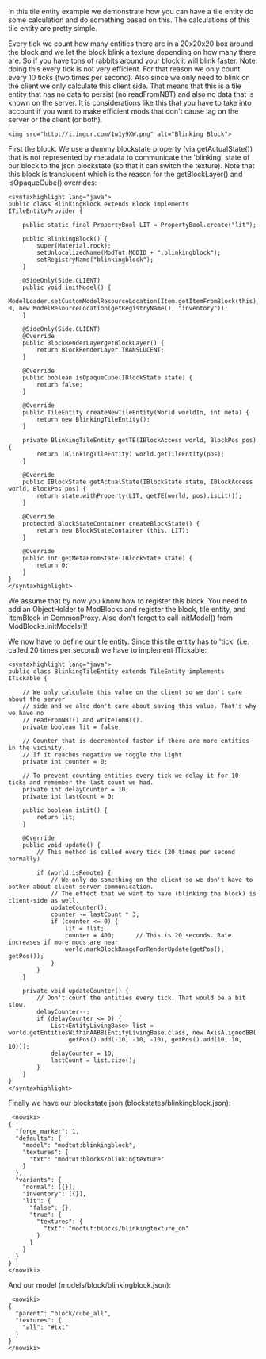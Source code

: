 In this tile entity example we demonstrate how you can have a tile entity do some calculation and do something based on this. The calculations of this tile entity are pretty simple.

Every tick we count how many entities there are in a 20x20x20 box around the block and we let the block blink a texture depending on how many there are. So if you have tons of rabbits around your block it will blink faster. Note: doing this every tick is not very efficient. For that reason we only count every 10 ticks (two times per second). Also since we only need to blink on the client we only calculate this client side. That means that this is a tile entity that has no data to persist (no readFromNBT) and also no data that is known on the server. It is considerations like this that you have to take into account if you want to make efficient mods that don't cause lag on the server or the client (or both).
```
<img src="http://i.imgur.com/1w1y9XW.png" alt="Blinking Block">
```
First the block. We use a dummy blockstate property (via getActualState()) that is not represented by metadata to communicate the 'blinking' state of our block to the json blockstate (so that it can switch the texture). Note that this block is translucent which is the reason for the getBlockLayer() and isOpaqueCube() overrides:
```
<syntaxhighlight lang="java">
public class BlinkingBlock extends Block implements ITileEntityProvider {

    public static final PropertyBool LIT = PropertyBool.create("lit");

    public BlinkingBlock() {
        super(Material.rock);
        setUnlocalizedName(ModTut.MODID + ".blinkingblock");
        setRegistryName("blinkingblock");
    }

    @SideOnly(Side.CLIENT)
    public void initModel() {
        ModelLoader.setCustomModelResourceLocation(Item.getItemFromBlock(this), 0, new ModelResourceLocation(getRegistryName(), "inventory"));
    }

    @SideOnly(Side.CLIENT)
    @Override
    public BlockRenderLayergetBlockLayer() {
        return BlockRenderLayer.TRANSLUCENT;
    }

    @Override
    public boolean isOpaqueCube(IBlockState state) {
        return false;
    }

    @Override
    public TileEntity createNewTileEntity(World worldIn, int meta) {
        return new BlinkingTileEntity();
    }

    private BlinkingTileEntity getTE(IBlockAccess world, BlockPos pos) {
        return (BlinkingTileEntity) world.getTileEntity(pos);
    }

    @Override
    public IBlockState getActualState(IBlockState state, IBlockAccess world, BlockPos pos) {
        return state.withProperty(LIT, getTE(world, pos).isLit());
    }

    @Override
    protected BlockStateContainer createBlockState() {
        return new BlockStateContainer (this, LIT);
    }

    @Override
    public int getMetaFromState(IBlockState state) {
        return 0;
    }
}
</syntaxhighlight>
```
We assume that by now you know how to register this block. You need to add an ObjectHolder to ModBlocks and register the block, tile entity, and ItemBlock in CommonProxy. Also don't forget to call initModel() from ModBlocks.initModels()!

We now have to define our tile entity. Since this tile entity has to 'tick' (i.e. called 20 times per second) we have to implement ITickable:
```
<syntaxhighlight lang="java">
public class BlinkingTileEntity extends TileEntity implements ITickable {

    // We only calculate this value on the client so we don't care about the server
    // side and we also don't care about saving this value. That's why we have no
    // readFromNBT() and writeToNBT().
    private boolean lit = false;

    // Counter that is decremented faster if there are more entities in the vicinity.
    // If it reaches negative we toggle the light
    private int counter = 0;

    // To prevent counting entities every tick we delay it for 10 ticks and remember the last count we had.
    private int delayCounter = 10;
    private int lastCount = 0;

    public boolean isLit() {
        return lit;
    }

    @Override
    public void update() {
        // This method is called every tick (20 times per second normally)

        if (world.isRemote) {
            // We only do something on the client so we don't have to bother about client-server communication.
            // The effect that we want to have (blinking the block) is client-side as well.
            updateCounter();
            counter -= lastCount * 3;
            if (counter <= 0) {
                lit = !lit;
                counter = 400;      // This is 20 seconds. Rate increases if more mods are near
                world.markBlockRangeForRenderUpdate(getPos(), getPos());
            }
        }
    }

    private void updateCounter() {
        // Don't count the entities every tick. That would be a bit slow.
        delayCounter--;
        if (delayCounter <= 0) {
            List<EntityLivingBase> list = world.getEntitiesWithinAABB(EntityLivingBase.class, new AxisAlignedBB(
                 getPos().add(-10, -10, -10), getPos().add(10, 10, 10)));
            delayCounter = 10;
            lastCount = list.size();
        }
    }
}
</syntaxhighlight>
```
Finally we have our blockstate json (blockstates/blinkingblock.json):
```
 <nowiki>
{
  "forge_marker": 1,
  "defaults": {
    "model": "modtut:blinkingblock",
    "textures": {
      "txt": "modtut:blocks/blinkingtexture"
    }
  },
  "variants": {
    "normal": [{}],
    "inventory": [{}],
    "lit": {
      "false": {},
      "true": {
        "textures": {
          "txt": "modtut:blocks/blinkingtexture_on"
        }
      }
    }
  }
}
</nowiki>
```
And our model (models/block/blinkingblock.json):
```
 <nowiki>
{
  "parent": "block/cube_all",
  "textures": {
    "all": "#txt"
  }
}
</nowiki>
```